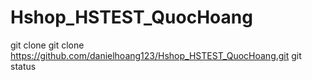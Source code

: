 # Hshop_HSTEST_QuocHoang

git clone
git clone https://github.com/danielhoang123/Hshop_HSTEST_QuocHoang.git
git status
